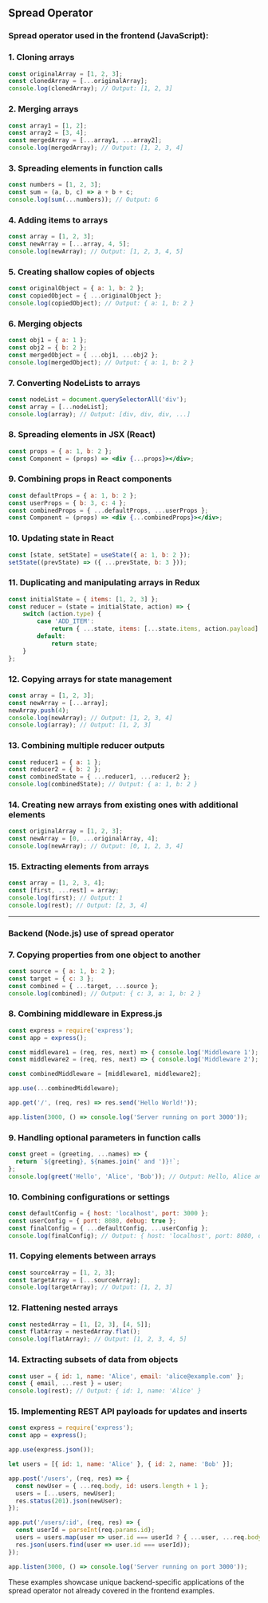 

## Spread Operator

### Spread operator used in the frontend (JavaScript):

### 1. Cloning arrays
```javascript
const originalArray = [1, 2, 3];
const clonedArray = [...originalArray];
console.log(clonedArray); // Output: [1, 2, 3]
```

### 2. Merging arrays
```javascript
const array1 = [1, 2];
const array2 = [3, 4];
const mergedArray = [...array1, ...array2];
console.log(mergedArray); // Output: [1, 2, 3, 4]
```

### 3. Spreading elements in function calls
```javascript
const numbers = [1, 2, 3];
const sum = (a, b, c) => a + b + c;
console.log(sum(...numbers)); // Output: 6
```

### 4. Adding items to arrays
```javascript
const array = [1, 2, 3];
const newArray = [...array, 4, 5];
console.log(newArray); // Output: [1, 2, 3, 4, 5]
```

### 5. Creating shallow copies of objects
```javascript
const originalObject = { a: 1, b: 2 };
const copiedObject = { ...originalObject };
console.log(copiedObject); // Output: { a: 1, b: 2 }
```

### 6. Merging objects
```javascript
const obj1 = { a: 1 };
const obj2 = { b: 2 };
const mergedObject = { ...obj1, ...obj2 };
console.log(mergedObject); // Output: { a: 1, b: 2 }
```

### 7. Converting NodeLists to arrays
```javascript
const nodeList = document.querySelectorAll('div');
const array = [...nodeList];
console.log(array); // Output: [div, div, div, ...]
```

### 8. Spreading elements in JSX (React)
```jsx
const props = { a: 1, b: 2 };
const Component = (props) => <div {...props}></div>;
```

### 9. Combining props in React components
```jsx
const defaultProps = { a: 1, b: 2 };
const userProps = { b: 3, c: 4 };
const combinedProps = { ...defaultProps, ...userProps };
const Component = (props) => <div {...combinedProps}></div>;
```

### 10. Updating state in React
```jsx
const [state, setState] = useState({ a: 1, b: 2 });
setState((prevState) => ({ ...prevState, b: 3 }));
```

### 11. Duplicating and manipulating arrays in Redux
```javascript
const initialState = { items: [1, 2, 3] };
const reducer = (state = initialState, action) => {
    switch (action.type) {
        case 'ADD_ITEM':
            return { ...state, items: [...state.items, action.payload] };
        default:
            return state;
    }
};
```

### 12. Copying arrays for state management
```javascript
const array = [1, 2, 3];
const newArray = [...array];
newArray.push(4);
console.log(newArray); // Output: [1, 2, 3, 4]
console.log(array); // Output: [1, 2, 3]
```

### 13. Combining multiple reducer outputs
```javascript
const reducer1 = { a: 1 };
const reducer2 = { b: 2 };
const combinedState = { ...reducer1, ...reducer2 };
console.log(combinedState); // Output: { a: 1, b: 2 }
```

### 14. Creating new arrays from existing ones with additional elements
```javascript
const originalArray = [1, 2, 3];
const newArray = [0, ...originalArray, 4];
console.log(newArray); // Output: [0, 1, 2, 3, 4]
```

### 15. Extracting elements from arrays
```javascript
const array = [1, 2, 3, 4];
const [first, ...rest] = array;
console.log(first); // Output: 1
console.log(rest); // Output: [2, 3, 4]
```


---


### Backend (Node.js) use of spread operator

### 7. Copying properties from one object to another
```javascript
const source = { a: 1, b: 2 };
const target = { c: 3 };
const combined = { ...target, ...source };
console.log(combined); // Output: { c: 3, a: 1, b: 2 }
```

### 8. Combining middleware in Express.js
```javascript
const express = require('express');
const app = express();

const middleware1 = (req, res, next) => { console.log('Middleware 1'); next(); };
const middleware2 = (req, res, next) => { console.log('Middleware 2'); next(); };

const combinedMiddleware = [middleware1, middleware2];

app.use(...combinedMiddleware);

app.get('/', (req, res) => res.send('Hello World!'));

app.listen(3000, () => console.log('Server running on port 3000'));
```

### 9. Handling optional parameters in function calls
```javascript
const greet = (greeting, ...names) => {
  return `${greeting}, ${names.join(' and ')}!`;
};
console.log(greet('Hello', 'Alice', 'Bob')); // Output: Hello, Alice and Bob!
```

### 10. Combining configurations or settings
```javascript
const defaultConfig = { host: 'localhost', port: 3000 };
const userConfig = { port: 8080, debug: true };
const finalConfig = { ...defaultConfig, ...userConfig };
console.log(finalConfig); // Output: { host: 'localhost', port: 8080, debug: true }
```

### 11. Copying elements between arrays
```javascript
const sourceArray = [1, 2, 3];
const targetArray = [...sourceArray];
console.log(targetArray); // Output: [1, 2, 3]
```

### 12. Flattening nested arrays
```javascript
const nestedArray = [1, [2, 3], [4, 5]];
const flatArray = nestedArray.flat();
console.log(flatArray); // Output: [1, 2, 3, 4, 5]
```

### 14. Extracting subsets of data from objects
```javascript
const user = { id: 1, name: 'Alice', email: 'alice@example.com' };
const { email, ...rest } = user;
console.log(rest); // Output: { id: 1, name: 'Alice' }
```

### 15. Implementing REST API payloads for updates and inserts
```javascript
const express = require('express');
const app = express();

app.use(express.json());

let users = [{ id: 1, name: 'Alice' }, { id: 2, name: 'Bob' }];

app.post('/users', (req, res) => {
  const newUser = { ...req.body, id: users.length + 1 };
  users = [...users, newUser];
  res.status(201).json(newUser);
});

app.put('/users/:id', (req, res) => {
  const userId = parseInt(req.params.id);
  users = users.map(user => user.id === userId ? { ...user, ...req.body } : user);
  res.json(users.find(user => user.id === userId));
});

app.listen(3000, () => console.log('Server running on port 3000'));
```

These examples showcase unique backend-specific applications of the spread operator not already covered in the frontend examples.
